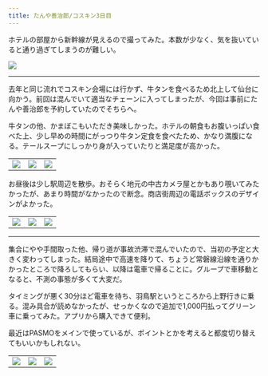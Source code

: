 ```yaml
---
title: たんや善治郎/コスキン3日目
---
```


ホテルの部屋から新幹線が見えるので撮ってみた。本数が少なく、気を抜いていると通り過ぎてしまうのが難しい。

![](https://photos.old.apkas.net/medium/202410/20241014-083703.webp)

---

去年と同じ流れでコスキン会場には行かず、牛タンを食べるため北上して仙台に向かう。前回は混んでいて適当なチェーンに入ってしまったが、今回は事前にたんや善治郎を予約していたのでそちらへ。

牛タンの他、かまぼこもいただき美味しかった。ホテルの朝食もお腹いっぱい食べた上、少し早めの時間にがっつり牛タン定食を食べたため、かなり満腹になる。テールスープにしっかり身が入っていたりと満足度が高かった。

<table>
  <tr>
    <td><img src="https://photos.old.apkas.net/medium/202410/20241014-105743.webp" /></td>
    <td><img src="https://photos.old.apkas.net/medium/202410/20241014-111839.webp" /></td>
    <td><img src="https://photos.old.apkas.net/medium/202410/20241014-112315.webp" /></td>
  </tr>
</table>

お昼後は少し駅周辺を散歩。おそらく地元の中古カメラ屋とかもあり覗いてみたかったが、あまり時間がなかったので断念。商店街周辺の電話ボックスのデザインがよかった。

<table>
  <tr>
    <td><img src="https://photos.old.apkas.net/medium/202410/20241014-122533.webp" /></td>
    <td><img src="https://photos.old.apkas.net/medium/202410/20241014-124114.webp" /></td>
    <td><img src="https://photos.old.apkas.net/medium/202410/20241014-124556.webp" /></td>
  </tr>
</table>

---

集合にやや手間取った他、帰り道が事故渋滞で混んでいたので、当初の予定と大きく変わってしまった。結局途中で高速を降りて、ちょうど常磐線沿線を通りかかったところで降ろしてもらい、以降は電車で帰ることに。グループで車移動となると、不測の事態が多くて大変だ。

タイミングが悪く30分ほど電車を待ち、羽鳥駅というところから上野行きに乗る。混み具合が読めなかったが、せっかくなので追加で1,000円払ってグリーン車に乗ってみた。アプリから購入できて便利。

最近はPASMOをメインで使っているが、ポイントとかを考えると都度切り替えてもいいかもしれない。

<table>
  <tr>
    <td><img src="https://photos.old.apkas.net/medium/202410/20241014-170831.webp" /></td>
    <td><img src="https://photos.old.apkas.net/medium/202410/20241014-171044.webp" /></td>
    <td><img src="https://photos.old.apkas.net/medium/202410/20241014-171531.webp" /></td>
  </tr>
</table>
